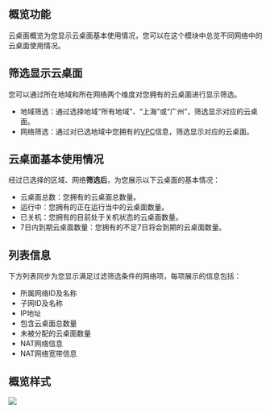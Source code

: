 ## 概览功能
云桌面概览为您显示云桌面基本使用情况，您可以在这个模块中总览不同网络中的云桌面使用情况。

## 筛选显示云桌面
您可以通过所在地域和所在网络两个维度对您拥有的云桌面进行显示筛选。
- 地域筛选：通过选择地域“所有地域”、“上海”或“广州”，筛选显示对应的云桌面。
- 网络筛选：通过对已选地域中您拥有的[VPC](https://cloud.tencent.com/document/product/215)信息，筛选显示对应的云桌面。

## 云桌面基本使用情况
经过已选择的区域、网络**筛选后**，为您展示以下云桌面的基本情况：
- 云桌面总数：您拥有的云桌面总数量。
- 运行中：您拥有的正在运行当中的云桌面数量。
- 已关机：您拥有的目前处于关机状态的云桌面数量。
- 7日内到期云桌面数量：您拥有的不足7日将会到期的云桌面数量。

## 列表信息
下方列表同步为您显示满足过滤筛选条件的网络项，每项展示的信息包括：
- 所属网络ID及名称
- 子网ID及名称
- IP地址
- 包含云桌面总数量
- 未被分配的云桌面数量
- NAT网络信息
- NAT网络宽带信息

## 概览样式
![](http://file.tapd.oa.com//tfl/captures/2021-06/tapd_20429582_base64_1624515501_94.png)
